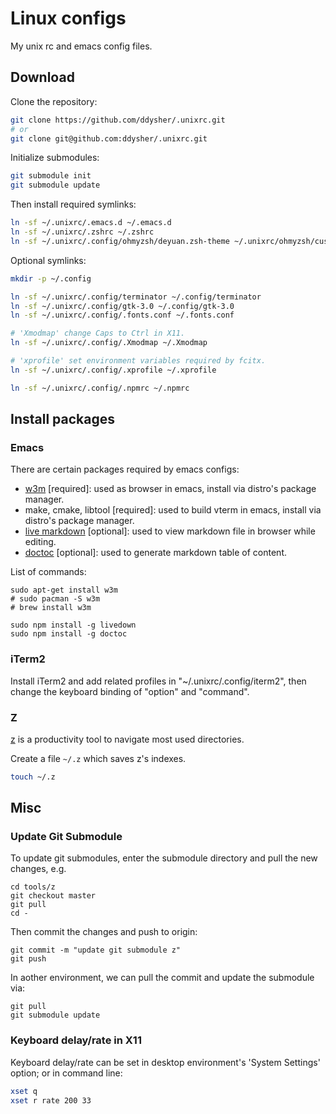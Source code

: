 # Linux configs

My unix rc and emacs config files.

## Download

Clone the repository:

```sh
git clone https://github.com/ddysher/.unixrc.git
# or
git clone git@github.com:ddysher/.unixrc.git
```

Initialize submodules:

```sh
git submodule init
git submodule update
```

Then install required symlinks:

```bash
ln -sf ~/.unixrc/.emacs.d ~/.emacs.d
ln -sf ~/.unixrc/.zshrc ~/.zshrc
ln -sf ~/.unixrc/.config/ohmyzsh/deyuan.zsh-theme ~/.unixrc/ohmyzsh/custom/themes/deyuan.zsh-theme
```

Optional symlinks:

```bash
mkdir -p ~/.config

ln -sf ~/.unixrc/.config/terminator ~/.config/terminator
ln -sf ~/.unixrc/.config/gtk-3.0 ~/.config/gtk-3.0
ln -sf ~/.unixrc/.config/.fonts.conf ~/.fonts.conf

# 'Xmodmap' change Caps to Ctrl in X11.
ln -sf ~/.unixrc/.config/.Xmodmap ~/.Xmodmap

# 'xprofile' set environment variables required by fcitx.
ln -sf ~/.unixrc/.config/.xprofile ~/.xprofile

ln -sf ~/.unixrc/.config/.npmrc ~/.npmrc
```

## Install packages

### Emacs

There are certain packages required by emacs configs:

- [w3m](http://w3m.sourceforge.net/) [required]: used as browser in emacs, install via distro's package manager.
- make, cmake, libtool [required]: used to build vterm in emacs, install via distro's package manager.
- [live markdown](https://github.com/shime/livedown) [optional]: used to view markdown file in browser while editing.
- [doctoc](https://github.com/thlorenz/doctoc) [optional]: used to generate markdown table of content.

List of commands:

```
sudo apt-get install w3m
# sudo pacman -S w3m
# brew install w3m

sudo npm install -g livedown
sudo npm install -g doctoc
```

### iTerm2

Install iTerm2 and add related profiles in "~/.unixrc/.config/iterm2", then change the keyboard binding of "option" and "command".

### Z

[z](https://github.com/rupa/z) is a productivity tool to navigate most used directories.

Create a file `~/.z` which saves z's indexes.

```sh
touch ~/.z
```

## Misc

### Update Git Submodule

To update git submodules, enter the submodule directory and pull the new changes, e.g.

```
cd tools/z
git checkout master
git pull
cd -
```

Then commit the changes and push to origin:

```
git commit -m "update git submodule z"
git push
```

In aother environment, we can pull the commit and update the submodule via:

```
git pull
git submodule update
```

### Keyboard delay/rate in X11

Keyboard delay/rate can be set in desktop environment's 'System Settings' option;
or in command line:
```sh
xset q
xset r rate 200 33
```
